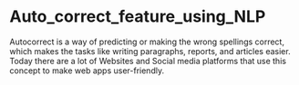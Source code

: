 # Auto_correct_feature_using_NLP
Autocorrect is a way of predicting or making the wrong spellings correct, which makes the tasks like writing paragraphs, reports, and articles easier. Today there are a lot of Websites and Social media platforms that use this concept to make web apps user-friendly.
